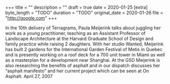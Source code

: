 +++
title = ""
description = ""
draft = true
date = 2020-01-25
[extra]
byte_length = "TODO"
duration = "TODO"
original_date = 2020-01-26
file = "http://google.com"
+++

In the 10th delivery of Terragrams, Paula Meijerink talks about juggling her work as a young practitioner, teaching as an Assistant Professor of Landscape Architecture at the Harvard Graduate School of Design and family practice while raising 2 daughters. With her studio Wanted, Meijerink has built 2 gardens for the International Garden Festival of Metis in Quebec and is presently working on a roof deck for a 700 unit tower in Miami as well as a masterplan for a development near Shanghai. At the GSD Meijerink is also researching the benefits of asphalt and in our dispatch discusses her “asphalt manifesto” and her current project which can be seen at On Asphalt. April 27, 2007
